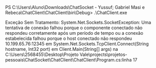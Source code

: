PS C:\Users\Aluno\Downloads\ChatSocket - Yussuf; Gabriel Masi e Rebeca\ChatClient\ChatClient\bin\Debug> .\ChatClient.exe

Exceção Sem Tratamento: System.Net.Sockets.SocketException: Uma tentativa de conexão falhou porque o componente conectado não respondeu
corretamente após um período de tempo ou a conexão estabelecida falhou
porque o host conectado não respondeu 10.199.65.76:12345
   em System.Net.Sockets.TcpClient.Connect(String hostname, Int32 port)
   em Client.Main(String[] args) na C:\Users\2568455\Desktop\Projeto Vale\projects\projetos-pessoais\ChatSocket\ChatClient\ChatClient\Program.cs:linha 17
